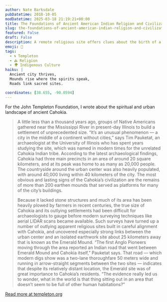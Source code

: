 ```yaml
---
author: Nate Barksdale
pubDatetime: 2018-10-05
modDatetime: 2025-03-18 21:19:21+00:00
title: The Foundations of Ancient American Indian Religion and Civilization at Cahokia’s Emerald Shrine
slug: the-foundations-of-ancient-american-indian-religion-and-civilization-at-cahokias-emerald-shrine
featured: False
draft: False
description: A remote religious site offers clues about the birth of a unique North American metropolis
emoji: 🌾
tags:
  - 🌀 Templeton
  - ⛪ Religion
  - 🌍 Indigenous Culture
haiku: |
  Ancient city thrives,  
  Mounds rise where the spirits speak,  
  Roads link sacred sites.

coordinates: [38.655, -90.0594]
---
```


For the John Templeton Foundation, I wrote about the spiritual and urban landscape of ancient Cahokia.

> A little less than a thousand years ago, groups of Native Americans gathered near the Mississippi River in present-day Illinois to build a settlement of unprecedented size. “It’s an unusual phenomenon — a city in the middle of a continent without cities,” says Tim Pauketat, an archaeologist at the University of Illinois who has spent years studying the site, which was named in modern times for the unrelated Cahokia Indian tribe. According to the latest archaeological findings, Cahokia had three main precincts in an area of around 20 square kilometers, and at its peak was home to as many as 20,000 people. The countryside around the urban center was also heavily populated, with around 40,000 living within 40 kilometers of the city. The most obvious and lasting signs of the Cahokia’s civilization are the remains of more than 200 earthen mounds that served as platforms for many of the city’s buildings.
>
> Because it lacked stone structures and much of its area has been heavily plowed by farmers in recent centuries, the true size of Cahokia and its outlying settlements had been difficult for archaeologists to gauge before modern surveying techniques like aerial LIDAR scans became available. Such surveys have turned up a number of outlying apparent religious sites built in careful alignment with Cahokia, and uncovered especially strong links between the urban center and an isolated earthwork site about 25 kilometers away that is known as the Emerald Mound. “The first Anglo Pioneers moving through the area reported an Indian road that went between Emerald Mound and Cahokia itself,” Pauketat says. That road — which modern digs show was a two-lane thoroughfare 50 meters wide and running in arrow-straight segments between the two sites — indicates that despite its relatively distant location, the Emerald site was of great importance to Cahokia’s residents. “The evidence really led us to wonder, what in the world is that thing sitting out in an area that doesn’t seem to be full of other human habitations?”

[Read more at templeton.org](https://www.templeton.org/grant/the-foundations-of-ancient-american-indian-religion-and-civilization-at-cahokias-emerald-shrine)
